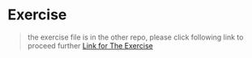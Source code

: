 # Exercise

> the exercise file is in the other repo, please click following link to proceed further
> [Link for The Exercise](https://github.com/rafivalli261/rafi-test-repo/tree/utama/exercise-js-30-day)
